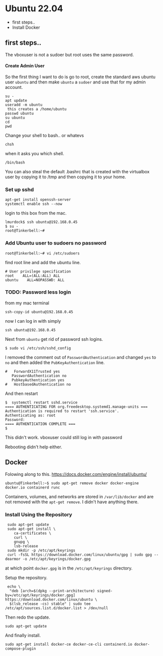 # Ubuntu 22.04 

* first steps..
* Install Docker

## first steps.. 

The vboxuser is not a sudoer but root uses the same password. 

#### Create Admin User

So the first thing I want to do is go to root, create the standard aws ubuntu user `ubuntu`
and then make `ubuntu` a `sudoer` and use that for my admin account. 
    
    su -
    apt update 
    useradd -m ubuntu
     this creates a /home/ubuntu
    passwd ubuntu
    su ubuntu
    cd 
    pwd

Change your shell to bash.. or whatevs

    chsh

when it asks you which shell. 

    /bin/bash

You can also steal the default .bashrc that is created with the virtualbox user by copying it to /tmp and then 
copying it to your home. 

### Set up sshd 

    apt-get install openssh-server
    systemctl enable ssh --now

login to this box from the mac. 

    lmurdock$ ssh ubuntu@192.168.0.45
    $ su -
    root@Tinkerbell:~#

### Add Ubuntu user to sudoers no password

    root@Tinkerbell:~# vi /etc/sudoers

find root line and add the ubuntu line. 

    # User privilege specification
    root    ALL=(ALL:ALL) ALL
    ubuntu    ALL=NOPASSWD: ALL

### TODO: Password less login

from my mac terminal

    ssh-copy-id ubuntu@192.168.0.45

now I can log in with simply 

    ssh ubuntu@192.168.0.45

Next from `ubuntu` get rid of password ssh logins.

    $ sudo vi /etc/ssh/sshd_config

I removed the comment out of `PasswordAuthentication` and changed `yes` to `no`
and then added the `PubKeyAuthentication` line.

    #   ForwardX11Trusted yes
       PasswordAuthentication no
       PubkeyAuthentication yes
    #   HostbasedAuthentication no

And then restart

    $  systemctl restart sshd.service
    ==== AUTHENTICATING FOR org.freedesktop.systemd1.manage-units ===
    Authentication is required to restart 'ssh.service'.
    Authenticating as: root
    Password: 
    ==== AUTHENTICATION COMPLETE ===
    $
    
This didn't work. vboxuser could still log in with password

Rebooting didn't help either. 


## Docker 

Folowing along to this.  https://docs.docker.com/engine/install/ubuntu/

    ubuntu@Tinkerbell:~$ sudo apt-get remove docker docker-engine docker.io containerd runc

Containers, volumes, and networks are stored in `/var/lib/docker`  and are not 
removed with the `apt-get remove`.  I didn't have anything there. 

### Install Using the Repository

     sudo apt-get update
     sudo apt-get install \
        ca-certificates \
        curl \
        gnupg \
        lsb-release
     sudo mkdir -p /etc/apt/keyrings
     curl -fsSL https://download.docker.com/linux/ubuntu/gpg | sudo gpg --dearmor -o /etc/apt/keyrings/docker.gpg

at which point `docker.gpg` is in the `/etc/apt/keyrings` directory.

Setup the repository. 

     echo \
      "deb [arch=$(dpkg --print-architecture) signed-by=/etc/apt/keyrings/docker.gpg] https://download.docker.com/linux/ubuntu \
      $(lsb_release -cs) stable" | sudo tee /etc/apt/sources.list.d/docker.list > /dev/null
     
Then redo the update. 

    sudo apt-get update

And finally install. 

    sudo apt-get install docker-ce docker-ce-cli containerd.io docker-compose-plugin